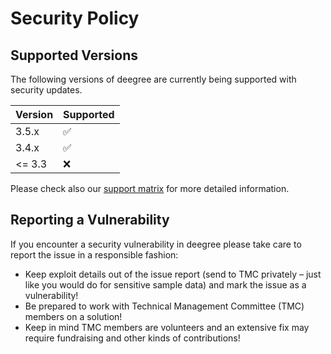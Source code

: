 # Security Policy

## Supported Versions

The following versions of deegree are
currently being supported with security updates.

| Version | Supported          |
| ------- | ------------------ |
| 3.5.x   | :white_check_mark: |
| 3.4.x   | :white_check_mark: |
| <= 3.3  | :x:                |

Please check also our [support matrix](https://github.com/deegree/deegree3/wiki/End-of-Life-and-Support-Matrix) for more detailed information.

## Reporting a Vulnerability

If you encounter a security vulnerability in deegree please take care to report the issue in a responsible fashion:

-  Keep exploit details out of the issue report (send to TMC privately – just like you would do for sensitive sample data) and mark the issue as a vulnerability!
-  Be prepared to work with Technical Management Committee (TMC) members on a solution!
-  Keep in mind TMC members are volunteers and an extensive fix may require fundraising and other kinds of contributions!
